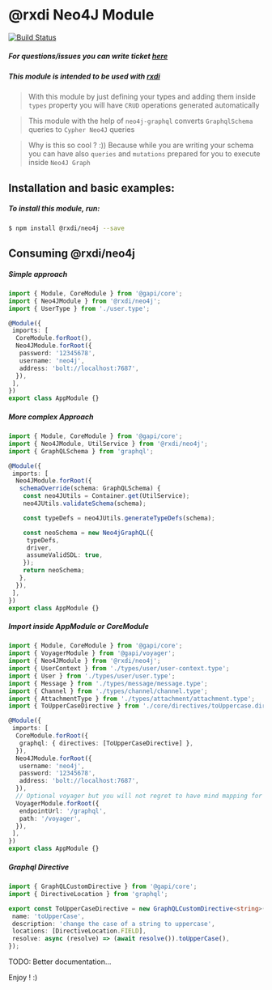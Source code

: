 # @rxdi Neo4J Module

[![Build Status](https://travis-ci.org/rxdi/neo4j.svg?branch=master)](https://travis-ci.org/rxdi/neo4j)

##### For questions/issues you can write ticket [here](http://gitlab.youvolio.com/rxdi/neo4j/issues)

##### This module is intended to be used with [rxdi](https://github.com/rxdi/core)

> With this module by just defining your types and adding them inside `types` property you will have `CRUD` operations generated automatically

> This module with the help of `neo4j-graphql` converts `GraphqlSchema` queries to `Cypher Neo4J` queries

> Why is this so cool ? :)) Because while you are writing your schema you can have also `queries` and `mutations` prepared for you to execute inside `Neo4J Graph`

## Installation and basic examples:

##### To install this module, run:

```bash
$ npm install @rxdi/neo4j --save
```

## Consuming @rxdi/neo4j

##### Simple approach

```typescript
import { Module, CoreModule } from '@gapi/core';
import { Neo4JModule } from '@rxdi/neo4j';
import { UserType } from './user.type';

@Module({
 imports: [
  CoreModule.forRoot(),
  Neo4JModule.forRoot({
   password: '12345678',
   username: 'neo4j',
   address: 'bolt://localhost:7687',
  }),
 ],
})
export class AppModule {}
```

##### More complex Approach

```typescript
import { Module, CoreModule } from '@gapi/core';
import { Neo4JModule, UtilService } from '@rxdi/neo4j';
import { GraphQLSchema } from 'graphql';

@Module({
 imports: [
  Neo4JModule.forRoot({
   schemaOverride(schema: GraphQLSchema) {
    const neo4JUtils = Container.get(UtilService);
    neo4JUtils.validateSchema(schema);

    const typeDefs = neo4JUtils.generateTypeDefs(schema);

    const neoSchema = new Neo4jGraphQL({
     typeDefs,
     driver,
     assumeValidSDL: true,
    });
    return neoSchema;
   },
  }),
 ],
})
export class AppModule {}
```

##### Import inside AppModule or CoreModule

```typescript
import { Module, CoreModule } from '@gapi/core';
import { VoyagerModule } from '@gapi/voyager';
import { Neo4JModule } from '@rxdi/neo4j';
import { UserContext } from './types/user/user-context.type';
import { User } from './types/user/user.type';
import { Message } from './types/message/message.type';
import { Channel } from './types/channel/channel.type';
import { AttachmentType } from './types/attachment/attachment.type';
import { ToUpperCaseDirective } from './core/directives/toUppercase.directive';

@Module({
 imports: [
  CoreModule.forRoot({
   graphql: { directives: [ToUpperCaseDirective] },
  }),
  Neo4JModule.forRoot({
   username: 'neo4j',
   password: '12345678',
   address: 'bolt://localhost:7687',
  }),
  // Optional voyager but you will not regret to have mind mapping for all your graph api :) npm i @gapi/voyager
  VoyagerModule.forRoot({
   endpointUrl: '/graphql',
   path: '/voyager',
  }),
 ],
})
export class AppModule {}
```

##### Graphql Directive

```typescript
import { GraphQLCustomDirective } from '@gapi/core';
import { DirectiveLocation } from 'graphql';

export const ToUpperCaseDirective = new GraphQLCustomDirective<string>({
 name: 'toUpperCase',
 description: 'change the case of a string to uppercase',
 locations: [DirectiveLocation.FIELD],
 resolve: async (resolve) => (await resolve()).toUpperCase(),
});
```

TODO: Better documentation...

Enjoy ! :)
